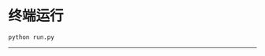 # 终端运行

```shell
python run.py
```
******************************************************************************************************************************************************************************************************************************************************************************************************************************************************************************************************************************************************************************************************************************************************************************************************************************************************************************